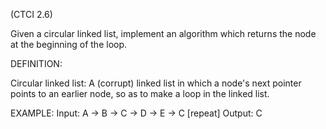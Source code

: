 (CTCI 2.6)

Given a circular linked list, implement an algorithm which returns the node 
at the beginning of the loop.

DEFINITION:

Circular linked list: A (corrupt) linked list in which a node's next pointer
points to an earlier node, so as to make a loop in the linked list.

EXAMPLE:
Input: A -> B -> C -> D -> E -> C [repeat]
Output: C